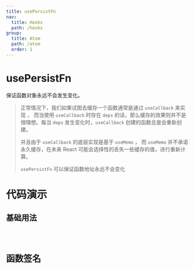 ```yaml
---
title: usePersistFn
nav:
  title: Hooks
  path: /hooks
group:
  title: Atom
  path: /atom
  order: 1
---
```


# usePersistFn

保证函数对象永远不会发生变化。

> 正常情况下，我们如果试图去缓存一个函数通常是通过 `useCallback` 来实现 ， 而当使用 `useCallback` 时存在 `deps` 的话，那么缓存的效果则并不是很理想。每当 `deps` 发生变化时，`useCallback` 创建的函数总是会重新创建。
>
> 并且由于 `useCallback` 的底层实现是基于 `useMemo` ， 而 `useMemo` 并不承诺永久缓存，在未来 React 可能会选择性的丢失一些缓存的值，进行重新计算。
>
> `usePersistFn` 可以保证函数地址永远不会变化

# 代码演示

## 基础用法

<code src="./example/ExampleBasic.tsx" />
 
# 函数签名
